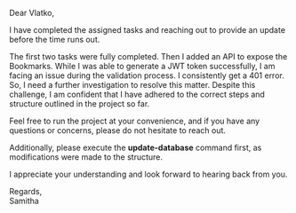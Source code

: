 Dear Vlatko,

I have completed the assigned tasks and reaching out to provide an update before the time runs out.

The first two tasks were fully completed. Then I added an API to expose the Bookmarks. While I was able to generate a JWT token successfully, I am facing an issue during the validation process.  I consistently get a 401 error. So, I need a further investigation to resolve this matter. Despite this challenge, I am confident that I have adhered to the correct steps and structure outlined in the project so far.

Feel free to run the project at your convenience, and if you have any questions or concerns, please do not hesitate to reach out.

Additionally, please execute the <b>update-database</b> command first, as modifications were made to the structure.

I appreciate your understanding and look forward to hearing back from you.

Regards,<br>
Samitha
